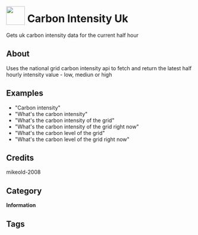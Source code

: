 # <img src="https://raw.githack.com/FortAwesome/Font-Awesome/master/svgs/solid/lightbulb.svg" card_color="#22A7F0" width="50" height="50" style="vertical-align:bottom"/> Carbon Intensity Uk
Gets uk carbon intensity data for the current half hour

## About
Uses the national grid carbon intensity api to fetch and return the latest half hourly intensity value - low, mediun or high

## Examples
* "Carbon intensity"
* "What's the carbon intensity"
* "What's the carbon intensity of the grid"
* "What's the carbon intensity of the grid right now"
* "What's the carbon level of the grid"
* "What's the carbon level of the grid right now"

## Credits
mikeold-2008

## Category
**Information**

## Tags

